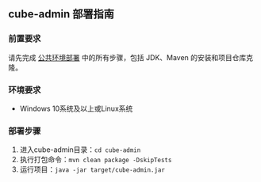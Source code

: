 ## cube-admin 部署指南

### 前置要求
请先完成 [公共环境部署](../common_deployment_guide.md) 中的所有步骤，包括 JDK、Maven 的安装和项目仓库克隆。

### 环境要求
- Windows 10系统及以上或Linux系统

### 部署步骤
1. 进入cube-admin目录：`cd cube-admin`
2. 执行打包命令：`mvn clean package -DskipTests`
3. 运行项目：`java -jar target/cube-admin.jar`